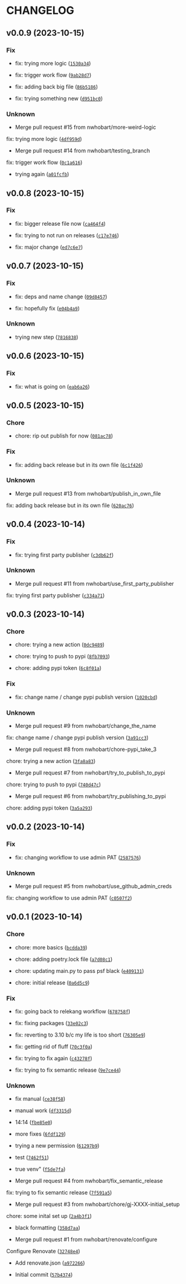 # CHANGELOG



## v0.0.9 (2023-10-15)

### Fix

* fix: trying more logic ([`1530a34`](https://github.com/nwhobart/GitJira/commit/1530a34fe06c68a66270623cdd9482c3408c459b))

* fix: trigger work flow ([`9ab28d7`](https://github.com/nwhobart/GitJira/commit/9ab28d73b44a31fc8cc7e5246267b0c623b4bcd9))

* fix: adding back big file ([`86b5186`](https://github.com/nwhobart/GitJira/commit/86b5186cd052755a6deb0029544ecbefa5f2568f))

* fix: trying something  new ([`d951bc0`](https://github.com/nwhobart/GitJira/commit/d951bc07ff3528816f935d54b9180b480eb73279))

### Unknown

* Merge pull request #15 from nwhobart/more-weird-logic

fix: trying more logic ([`4df959d`](https://github.com/nwhobart/GitJira/commit/4df959d660b254326c4477ceb480999358510e96))

* Merge pull request #14 from nwhobart/testing_branch

fix: trigger work flow ([`0c1a616`](https://github.com/nwhobart/GitJira/commit/0c1a616894492492fb534370e0aa168616662f9b))

* trying again ([`a01fcfb`](https://github.com/nwhobart/GitJira/commit/a01fcfb1a8009b0c58775109f84786f4b8796d58))


## v0.0.8 (2023-10-15)

### Fix

* fix: bigger release file now ([`ca464f4`](https://github.com/nwhobart/GitJira/commit/ca464f499feff67852a9d3c747d653f4c97f7beb))

* fix: trying to not run on releases ([`c17e746`](https://github.com/nwhobart/GitJira/commit/c17e746bcdf871b05d30317deb8f5263c61eaa68))

* fix: major change ([`ed7c6e7`](https://github.com/nwhobart/GitJira/commit/ed7c6e798c471774c22b72dbecd81e73eee7e77d))


## v0.0.7 (2023-10-15)

### Fix

* fix: deps and name change ([`09d8457`](https://github.com/nwhobart/GitJira/commit/09d845766986941017649d1fef3edcb0cf5b35f6))

* fix: hopefully fix ([`e04b4a9`](https://github.com/nwhobart/GitJira/commit/e04b4a9bbf281eefa605064cf81b9db383ee5790))

### Unknown

* trying new step ([`7816838`](https://github.com/nwhobart/GitJira/commit/7816838b6553c9ea5b5d3b36c9b00152d6e37a05))


## v0.0.6 (2023-10-15)

### Fix

* fix: what is going on ([`eab6a26`](https://github.com/nwhobart/GitJira/commit/eab6a26271db0af7cda7d5893872660641a4df02))


## v0.0.5 (2023-10-15)

### Chore

* chore: rip out publish for now ([`081ac78`](https://github.com/nwhobart/GitJira/commit/081ac78fcac70003faae12c270368eeb76b09a49))

### Fix

* fix: adding back release but in its own file ([`6c1f426`](https://github.com/nwhobart/GitJira/commit/6c1f4268b6034c9a08ce9f6186f59c35f771c507))

### Unknown

* Merge pull request #13 from nwhobart/publish_in_own_file

fix: adding back release but in its own file ([`620ac76`](https://github.com/nwhobart/GitJira/commit/620ac767e662d42473589ae09d6a32c82224b69f))


## v0.0.4 (2023-10-14)

### Fix

* fix: trying first party publisher ([`c3db62f`](https://github.com/nwhobart/GitJira/commit/c3db62f331960fbb73342b8fbd36b10e8b5a424d))

### Unknown

* Merge pull request #11 from nwhobart/use_first_party_publisher

fix: trying first party publisher ([`c334a71`](https://github.com/nwhobart/GitJira/commit/c334a717802c99810c666d621a1c129d5967ebb6))


## v0.0.3 (2023-10-14)

### Chore

* chore: trying a new action ([`0dc9489`](https://github.com/nwhobart/GitJira/commit/0dc9489d260a087a312d6e0152683b0638be0dea))

* chore: trying to push to pypi ([`8fb7093`](https://github.com/nwhobart/GitJira/commit/8fb7093a8f491aad9262211aa19715841103b52a))

* chore: adding pypi token ([`6c8f01a`](https://github.com/nwhobart/GitJira/commit/6c8f01a35e141e07291c44747618949e7007bd19))

### Fix

* fix: change name / change pypi publish version ([`1020cbd`](https://github.com/nwhobart/GitJira/commit/1020cbd4b381188eebcaa443e0e7f960a7c252a0))

### Unknown

* Merge pull request #9 from nwhobart/change_the_name

fix: change name / change pypi publish version ([`3a91cc3`](https://github.com/nwhobart/GitJira/commit/3a91cc32376c389823fbb39cbfaed47d54b0a294))

* Merge pull request #8 from nwhobart/chore-pypi_take_3

chore: trying a new action ([`3fa8a83`](https://github.com/nwhobart/GitJira/commit/3fa8a83369127d8612dfa346e288c27a48848898))

* Merge pull request #7 from nwhobart/try_to_publish_to_pypi

chore: trying to push to pypi ([`740d47c`](https://github.com/nwhobart/GitJira/commit/740d47c74fa40e3f06d0abe06f80907fd204fda7))

* Merge pull request #6 from nwhobart/try_publishing_to_pypi

chore: adding pypi token ([`3a5a293`](https://github.com/nwhobart/GitJira/commit/3a5a293cd396d6a7f3d724cbb4b8d3783c6b1bc9))


## v0.0.2 (2023-10-14)

### Fix

* fix: changing workflow to use admin PAT ([`2587576`](https://github.com/nwhobart/GitJira/commit/2587576fca5b6a405b11fbd48e76e4a24b1085d1))

### Unknown

* Merge pull request #5 from nwhobart/use_github_admin_creds

fix: changing workflow to use admin PAT ([`c0507f2`](https://github.com/nwhobart/GitJira/commit/c0507f23ffc330a75ed76d623ecbac81aee69976))


## v0.0.1 (2023-10-14)

### Chore

* chore: more basics ([`bcdda39`](https://github.com/nwhobart/GitJira/commit/bcdda39f886f146f5b3b1567949a04c55232d2dd))

* chore: adding poetry.lock file ([`a7d08c1`](https://github.com/nwhobart/GitJira/commit/a7d08c158f0498d8d7a32c6f72cb452d7b41e86d))

* chore: updating main.py to pass psf black ([`e409131`](https://github.com/nwhobart/GitJira/commit/e4091318c285d4a7c7149da951f3a193526bb04b))

* chore: initial release ([`0a6d5c9`](https://github.com/nwhobart/GitJira/commit/0a6d5c9945c1303c6abfcf6e73d75cf3dfe83fa1))

### Fix

* fix: going back to relekang workflow ([`678758f`](https://github.com/nwhobart/GitJira/commit/678758f2b1ac14a1107bf148754989e734530daf))

* fix: fixing packages ([`33e02c3`](https://github.com/nwhobart/GitJira/commit/33e02c3db7d6facd50a4203d902e14c5365b56ef))

* fix: reverting to 3.10 b/c my life is too short ([`76305e9`](https://github.com/nwhobart/GitJira/commit/76305e9d8870baf59b1c76295090ac7bebf82f08))

* fix: getting rid of fluff ([`70c3f0a`](https://github.com/nwhobart/GitJira/commit/70c3f0a109e30bff9b0e171613c79bc0e75a43ed))

* fix: trying to fix again ([`c43278f`](https://github.com/nwhobart/GitJira/commit/c43278f3f844bd4e78de23749048f9926e7c6f15))

* fix: trying to fix semantic release ([`9e7ce44`](https://github.com/nwhobart/GitJira/commit/9e7ce44d76ae34c9e7051c26901eb9631f57ee16))

### Unknown

* fix manual ([`ce38f58`](https://github.com/nwhobart/GitJira/commit/ce38f58d4d491437214e040927d7c7056af7b186))

* manual work ([`df3315d`](https://github.com/nwhobart/GitJira/commit/df3315dcdba34ee4ba8b8a8e17bd0f188939c43c))

* 14:14 ([`fbe85e0`](https://github.com/nwhobart/GitJira/commit/fbe85e0204dac44e295df792fdf382a2016bfa42))

* more fixes ([`6fdf129`](https://github.com/nwhobart/GitJira/commit/6fdf1299257b09c49d074d0171727b5f437ce551))

* trying a new permission ([`61297b9`](https://github.com/nwhobart/GitJira/commit/61297b993d82da38a636e725ecc7f6b7a046df09))

* test ([`7462f51`](https://github.com/nwhobart/GitJira/commit/7462f5145625978cd347e38a90ea74afda298541))

* true venv&#34; ([`f5de7fa`](https://github.com/nwhobart/GitJira/commit/f5de7fa16381d8f4b8167aa4aa5060eb4f4eecaa))

* Merge pull request #4 from nwhobart/fix_semantic_release

fix: trying to fix semantic release ([`7f591a5`](https://github.com/nwhobart/GitJira/commit/7f591a527c7f11d532a04cec250432a0a57ff59e))

* Merge pull request #3 from nwhobart/chore/gj-XXXX-initial_setup

chore: some inital set up ([`2a4b3f1`](https://github.com/nwhobart/GitJira/commit/2a4b3f164864687b5f69b54be85f24c91041723e))

* black formatting ([`358d7aa`](https://github.com/nwhobart/GitJira/commit/358d7aa2d151614752d214715edeef083e1880e7))

* Merge pull request #1 from nwhobart/renovate/configure

Configure Renovate ([`32748e4`](https://github.com/nwhobart/GitJira/commit/32748e455fdad0a16d5bd56710e1781fe990cf7a))

* Add renovate.json ([`a972266`](https://github.com/nwhobart/GitJira/commit/a972266aae2d1af6a43219b49484459fd6eadd25))

* Initial commit ([`57b4374`](https://github.com/nwhobart/GitJira/commit/57b4374c2835d7a32541dd88bc0199fba36e63ad))

